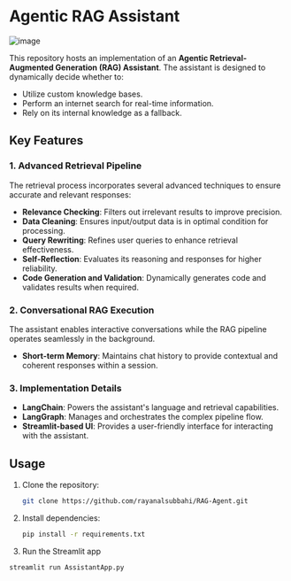 # Agentic RAG Assistant

![image](https://github.com/user-attachments/assets/9242b30a-45e2-440c-bdab-f929b17114f5)

This repository hosts an implementation of an **Agentic Retrieval-Augmented Generation (RAG) Assistant**. The assistant is designed to dynamically decide whether to:

- Utilize custom knowledge bases.
- Perform an internet search for real-time information.
- Rely on its internal knowledge as a fallback.

## Key Features

### 1. Advanced Retrieval Pipeline  
The retrieval process incorporates several advanced techniques to ensure accurate and relevant responses:
- **Relevance Checking**: Filters out irrelevant results to improve precision.
- **Data Cleaning**: Ensures input/output data is in optimal condition for processing.
- **Query Rewriting**: Refines user queries to enhance retrieval effectiveness.
- **Self-Reflection**: Evaluates its reasoning and responses for higher reliability.
- **Code Generation and Validation**: Dynamically generates code and validates results when required.

### 2. Conversational RAG Execution  
The assistant enables interactive conversations while the RAG pipeline operates seamlessly in the background.  
- **Short-term Memory**: Maintains chat history to provide contextual and coherent responses within a session.

### 3. Implementation Details  
- **LangChain**: Powers the assistant's language and retrieval capabilities.
- **LangGraph**: Manages and orchestrates the complex pipeline flow.
- **Streamlit-based UI**: Provides a user-friendly interface for interacting with the assistant.

## Usage

1. Clone the repository:
   ```bash
   git clone https://github.com/rayanalsubbahi/RAG-Agent.git

2. Install dependencies:
   ```bash
   pip install -r requirements.txt

3. Run the Streamlit app
  ```bash
  streamlit run AssistantApp.py
